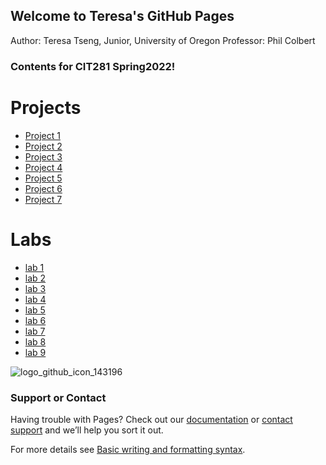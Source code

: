 ## Welcome to Teresa's GitHub Pages
Author: Teresa Tseng, Junior, University of Oregon
Professor: Phil Colbert

### Contents for CIT281 Spring2022!

# Projects
* [Project 1](https://uo-cit-routing811.github.io/cit281-p-1/)
* [Project 2](https://uo-cit-routing811.github.io/cit281-p-2/)
* [Project 3](https://uo-cit-routing811.github.io/cit281-p-3/)
* [Project 4](https://uo-cit-routing811.github.io/cit281-p-4/)
* [Project 5](https://uo-cit-routing811.github.io/cit281-p-5/)
* [Project 6](https://uo-cit-routing811.github.io/cit281-p-6/)
* [Project 7](https://uo-cit-routing811.github.io/cit281-p-7/)

# Labs
* [lab 1](https://uo-cit-routing811.github.io/cit281-lab-1/)
* [lab 2](https://uo-cit-routing811.github.io/cit281-lab-2/)
* [lab 3](https://uo-cit-routing811.github.io/cit281-lab-3/)
* [lab 4](https://uo-cit-routing811.github.io/cit281-lab-4/)
* [lab 5](https://uo-cit-routing811.github.io/cit281-lab-5/)
* [lab 6](https://uo-cit-routing811.github.io/cit281-lab-6/)
* [lab 7](https://uo-cit-routing811.github.io/cit281-lab-7/)
* [lab 8](https://uo-cit-routing811.github.io/cit281-lab-8/)
* [lab 9](https://uo-cit-routing811.github.io/cit281-lab-9/)



![logo_github_icon_143196](https://user-images.githubusercontent.com/105527331/171950621-192a54e8-9633-46d9-8e5d-0ae537ef0346.png)


### Support or Contact

Having trouble with Pages? Check out our [documentation](https://docs.github.com/categories/github-pages-basics/) or [contact support](https://support.github.com/contact) and we’ll help you sort it out.

For more details see [Basic writing and formatting syntax](https://docs.github.com/en/github/writing-on-github/getting-started-with-writing-and-formatting-on-github/basic-writing-and-formatting-syntax).

